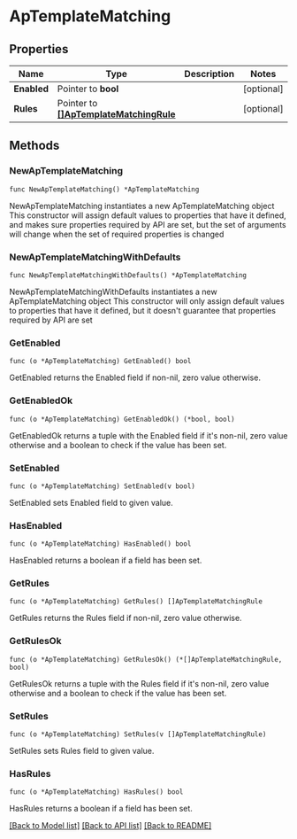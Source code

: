 # ApTemplateMatching

## Properties

Name | Type | Description | Notes
------------ | ------------- | ------------- | -------------
**Enabled** | Pointer to **bool** |  | [optional] 
**Rules** | Pointer to [**[]ApTemplateMatchingRule**](ApTemplateMatchingRule.md) |  | [optional] 

## Methods

### NewApTemplateMatching

`func NewApTemplateMatching() *ApTemplateMatching`

NewApTemplateMatching instantiates a new ApTemplateMatching object
This constructor will assign default values to properties that have it defined,
and makes sure properties required by API are set, but the set of arguments
will change when the set of required properties is changed

### NewApTemplateMatchingWithDefaults

`func NewApTemplateMatchingWithDefaults() *ApTemplateMatching`

NewApTemplateMatchingWithDefaults instantiates a new ApTemplateMatching object
This constructor will only assign default values to properties that have it defined,
but it doesn't guarantee that properties required by API are set

### GetEnabled

`func (o *ApTemplateMatching) GetEnabled() bool`

GetEnabled returns the Enabled field if non-nil, zero value otherwise.

### GetEnabledOk

`func (o *ApTemplateMatching) GetEnabledOk() (*bool, bool)`

GetEnabledOk returns a tuple with the Enabled field if it's non-nil, zero value otherwise
and a boolean to check if the value has been set.

### SetEnabled

`func (o *ApTemplateMatching) SetEnabled(v bool)`

SetEnabled sets Enabled field to given value.

### HasEnabled

`func (o *ApTemplateMatching) HasEnabled() bool`

HasEnabled returns a boolean if a field has been set.

### GetRules

`func (o *ApTemplateMatching) GetRules() []ApTemplateMatchingRule`

GetRules returns the Rules field if non-nil, zero value otherwise.

### GetRulesOk

`func (o *ApTemplateMatching) GetRulesOk() (*[]ApTemplateMatchingRule, bool)`

GetRulesOk returns a tuple with the Rules field if it's non-nil, zero value otherwise
and a boolean to check if the value has been set.

### SetRules

`func (o *ApTemplateMatching) SetRules(v []ApTemplateMatchingRule)`

SetRules sets Rules field to given value.

### HasRules

`func (o *ApTemplateMatching) HasRules() bool`

HasRules returns a boolean if a field has been set.


[[Back to Model list]](../README.md#documentation-for-models) [[Back to API list]](../README.md#documentation-for-api-endpoints) [[Back to README]](../README.md)


